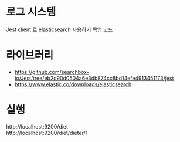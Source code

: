 # 로그 시스템 
Jest client 로 elasticsearch 사용하기 목업 코드 

# 라이브러리
- https://github.com/searchbox-io/Jest/tree/eb2d90d0504a6e3db874cc8bd14efe4913451173/jest  
- https://www.elastic.co/downloads/elasticsearch  

# 실행
http://localhost:9200/diet  
http://localhost:9200/diet/dieter/1   
